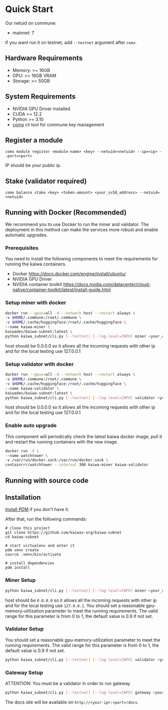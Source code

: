 # Quick Start

Our netuid on commune:

* mainnet: 7

If you want run it on testnet, add `--testnet` argument after `comx`.

## Hardware Requirements
* Memory: >= 16GB
* GPU: >= 16GB VRAM
* Storage: >= 50GB

## System Requirements

* NVIDIA GPU Driver installed
* CUDA >= 12.2
* Python >= 3.10
* [comx](https://github.com/agicommies/communex) cli tool for commune key management

## Register a module
```
comx module register <module-name> <key> --netuid=<netuid> --ip=<ip> --port=<port>
```

IP should be your public ip.

## Stake (validator required)
```
comx balance stake <key> <token-amount> <your_ss58_address> --netuid=<netuid>
```

## Running with Docker (Recommended)
We recommend you to use Docker to run the miner and validator. The deployment in this method can make the services more robust and enable automatic upgrades.

### Prerequisites
You need to install the following components to meet the requirements for running the kaiwa containers.
* Docker https://docs.docker.com/engine/install/ubuntu/
* NVIDIA GPU Driver
* NVIDIA container toolkit https://docs.nvidia.com/datacenter/cloud-native/container-toolkit/latest/install-guide.html

### Setup miner with docker
```bash
docker run --gpus=all -d --network host --restart always \
-v $HOME/.commune:/root/.commune \
-v $HOME/.cache/huggingface:/root/.cache/huggingface \
--name kaiwa-miner \
kaiwadev/kaiwa-subnet:latest \
python kaiwa_subnet/cli.py [--testnet] [--log-level=INFO] miner <your_commune_key> <host> <port>
```
host should be 0.0.0.0 so it allows all the incoming requests with other ip and for the local testing use 127.0.0.1

### Setup validator with docker
```bash
docker run --gpus=all -d --network host --restart always \
-v $HOME/.commune:/root/.commune \
-v $HOME/.cache/huggingface:/root/.cache/huggingface \
--name kaiwa-validator \
kaiwadev/kaiwa-subnet:latest \
python kaiwa_subnet/cli.py [--testnet] [--log-level=INFO] validator <your_commune_key>
```
host should be 0.0.0.0 so it allows all the incoming requests with other ip and for the local testing use 127.0.0.1
### Enable auto upgrade
This component will periodically check the latest kaiwa docker image, pull it and restart the running containers with the new image.
```bash
docker run -d \
--name watchtower \
-v /var/run/docker.sock:/var/run/docker.sock \
containrrr/watchtower --interval 300 kaiwa-miner kaiwa-validator 
```

## Running with source code
## Installation
[Install PDM](https://pdm-project.org/en/latest/) if you don't have it.

After that, run the following commands:

```
# clone this project
git clone https://github.com/kaiwax-org/kaiwa-subnet
cd kaiwa-subnet

# start virtualenv and enter it
pdm venv create
source .venv/bin/activate

# install dependencies
pdm install
```

### Miner Setup
```bash
python kaiwa_subnet/cli.py [--testnet] [--log-level=INFO] miner <your_commune_key> <host> <port> [--gpu-memory-utilization=0.9]
```
host should be `0.0.0.0` so it allows all the incoming requests with other ip and for the local testing use `127.0.0.1`. You should set a reasonable gpu-memory-utilization parameter to meet the running requirements. The valid range for this parameter is from 0 to 1, the default value is 0.9 if not set.

### Validator Setup
You should set a reasonable gpu-memory-utilization parameter to meet the running requirements. The valid range for this parameter is from 0 to 1, the default value is 0.9 if not set.

```bash
python kaiwa_subnet/cli.py [--testnet] [--log-level=INFO] validator <your_commune_key> [host] [port] [--gpu-memory-utilization=0.9]
```

### Gateway Setup

ATTENTION: You must be a validator in order to run gateway

```bash
python kaiwa_subnet/cli.py [--testnet] [--log-level=INFO] gateway <your_commune_key> <host> <port>
```

The docs site will be available on `http://<your-ip>:<port>/docs`.
